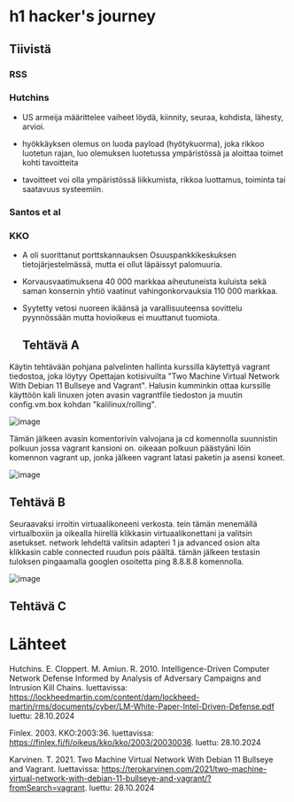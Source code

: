 # h1 hacker's journey

## Tiivistä

### RSS



###  Hutchins

- US armeija määrittelee vaiheet löydä, kiinnity, seuraa, kohdista, lähesty, arvioi.

-  hyökkäyksen olemus on luoda payload (hyötykuorma), joka rikkoo luotetun rajan, luo olemuksen luotetussa ympäristössä ja aloittaa toimet kohti tavoitteita

-  tavoitteet voi olla ympäristössä liikkumista, rikkoa luottamus, toiminta tai saatavuus systeemiin.

### Santos et al



### KKO

- A oli suorittanut porttskannauksen Osuuspankkikeskuksen tietojärjestelmässä, mutta ei ollut läpäissyt palomuuria.

- Korvausvaatimuksena 40 000 markkaa aiheutuneista kuluista sekä saman konsernin yhtiö vaatinut vahingonkorvauksia 110 000 markkaa.

- Syytetty vetosi nuoreen ikäänsä ja varallisuuteensa sovittelu pyynnössään mutta hovioikeus ei muuttanut tuomiota.


  ## Tehtävä A
  
Käytin tehtävään pohjana palvelinten hallinta kurssilla käytettyä vagrant tiedostoa, joka löytyy Opettajan kotisivuilta  "Two Machine Virtual Network With Debian 11 Bullseye and Vagrant". Halusin kumminkin ottaa kurssille käyttöön kali linuxen joten avasin vagrantfile tiedoston ja muutin config.vm.box kohdan "kalilinux/rolling".

![image](https://github.com/user-attachments/assets/12188aaf-c7b5-4dd5-8add-0fa0cc8056a7)

Tämän jälkeen avasin komentorivin valvojana ja cd komennolla suunnistin polkuun jossa vagrant kansioni on. oikeaan polkuun päästyäni löin komennon vagrant up, jonka jälkeen vagrant latasi paketin ja asensi koneet. 

![image](https://github.com/user-attachments/assets/61278a17-6be8-473b-9109-058e4363118a)

## Tehtävä B

Seuraavaksi irroitin virtuaalikoneeni verkosta. tein tämän menemällä virtualboxiin ja oikealla hiirellä klikkasin virtuaalikonettani ja valitsin asetukset. network lehdeltä valitsin adapteri 1 ja advanced osion alta klikkasin cable connected ruudun pois päältä. tämän jälkeen testasin tuloksen pingaamalla googlen osoitetta ping 8.8.8.8 komennolla.

![image](https://github.com/user-attachments/assets/d90f5360-542f-4036-9d02-ee94e854dddf)

## Tehtävä C 



# Lähteet

Hutchins. E. Cloppert. M. Amiun. R. 2010. Intelligence-Driven Computer Network Defense Informed by Analysis of Adversary Campaigns and Intrusion Kill Chains. luettavissa: https://lockheedmartin.com/content/dam/lockheed-martin/rms/documents/cyber/LM-White-Paper-Intel-Driven-Defense.pdf luettu: 28.10.2024

Finlex. 2003. KKO:2003:36. luettavissa: https://finlex.fi/fi/oikeus/kko/kko/2003/20030036. luettu: 28.10.2024

Karvinen. T. 2021. Two Machine Virtual Network With Debian 11 Bullseye and Vagrant. luettavissa: https://terokarvinen.com/2021/two-machine-virtual-network-with-debian-11-bullseye-and-vagrant/?fromSearch=vagrant. luettu: 28.10.2024
